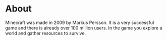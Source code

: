 # About

Minecraft was made in 2009 by Markus Persson. It is a very successful game and there is already over 100 million users. In the game you explore a world and gather resources to survive.
